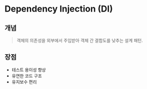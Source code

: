 # Dependency Injection (DI)

## 개념
> 객체의 의존성을 외부에서 주입받아 객체 간 결합도를 낮추는 설계 패턴.

## 장점
- 테스트 용이성 향상
- 유연한 코드 구조
- 유지보수 편리